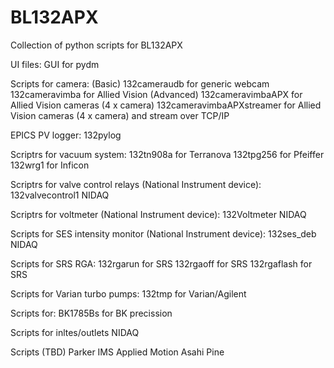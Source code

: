 # BL132APX
Collection of python scripts for BL132APX

UI files:
  GUI for pydm

Scripts for camera:
  (Basic)
  132cameraudb for generic webcam 
  132cameravimba for Allied Vision
  (Advanced)
  132cameravimbaAPX for Allied Vision cameras (4 x camera)
  132cameravimbaAPXstreamer for Allied Vision cameras (4 x camera) and stream over TCP/IP
  
EPICS PV logger:
  132pylog
  
Scriptrs for vacuum system:
  132tn908a for Terranova
  132tpg256 for Pfeiffer
  132wrg1 for Inficon
  
Scriptrs for valve control relays (National Instrument device):
  132valvecontrol1 NIDAQ
  
Scriptrs for voltmeter (National Instrument device):
  132Voltmeter NIDAQ
  
Scripts for SES intensity monitor (National Instrument device):
  132ses_deb  NIDAQ
  
Scripts for SRS RGA:
  132rgarun  for SRS
  132rgaoff  for SRS
  132rgaflash  for SRS
  
Scripts for Varian turbo pumps:
  132tmp for Varian/Agilent

Scripts for:
  BK1785Bs for BK precission
  
Scripts for inltes/outlets
  NIDAQ
  
Scripts (TBD)
  Parker
  IMS
  Applied Motion
  Asahi
  Pine
